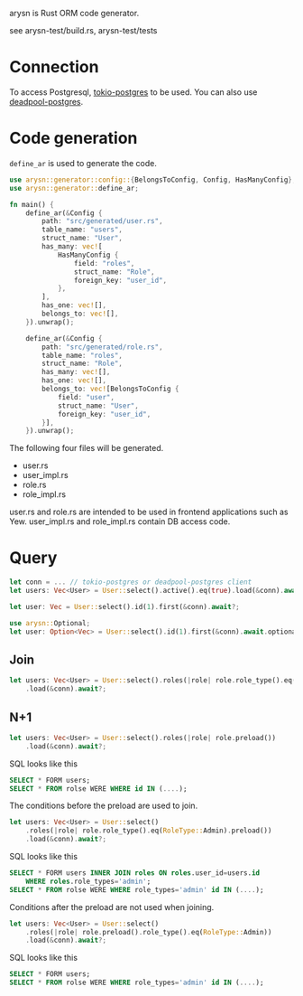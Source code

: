 arysn is Rust ORM code generator.

see arysn-test/build.rs, arysn-test/tests

# Connection

To access Postgresql, [tokio-postgres](https://crates.io/crates/tokio-postgres) to be used.
You can also use [deadpool-postgres](https://crates.io/crates/deadpool-postgres).

# Code generation

`define_ar` is used to generate the code.

``` rust
use arysn::generator::config::{BelongsToConfig, Config, HasManyConfig};
use arysn::generator::define_ar;

fn main() {
    define_ar(&Config {
        path: "src/generated/user.rs",
        table_name: "users",
        struct_name: "User",
        has_many: vec![
            HasManyConfig {
                field: "roles",
                struct_name: "Role",
                foreign_key: "user_id",
            },
        ],
        has_one: vec![],
        belongs_to: vec![],
    }).unwrap();

    define_ar(&Config {
        path: "src/generated/role.rs",
        table_name: "roles",
        struct_name: "Role",
        has_many: vec![],
        has_one: vec![],
        belongs_to: vec![BelongsToConfig {
            field: "user",
            struct_name: "User",
            foreign_key: "user_id",
        }],
    }).unwrap();
```

The following four files will be generated.

- user.rs
- user_impl.rs
- role.rs
- role_impl.rs

user.rs and role.rs are intended to be used in frontend applications such as Yew.
user_impl.rs and role_impl.rs contain DB access code.

# Query

``` rust
let conn = ... // tokio-postgres or deadpool-postgres client
let users: Vec<User> = User::select().active().eq(true).load(&conn).await?;

let user: Vec = User::select().id(1).first(&conn).await?;

use arysn::Optional;
let user: Option<Vec> = User::select().id(1).first(&conn).await.optional()?;
```

## Join

``` rust
let users: Vec<User> = User::select().roles(|role| role.role_type().eq(RoleType::Admin))
    .load(&conn).await?;
```

## N+1

``` rust
let users: Vec<User> = User::select().roles(|role| role.preload())
    .load(&conn).await?;
```

SQL looks like this

``` sql
SELECT * FORM users;
SELECT * FROM rolse WERE WHERE id IN (....);
```

The conditions before the preload are used to join.

``` rust
let users: Vec<User> = User::select()
    .roles(|role| role.role_type().eq(RoleType::Admin).preload())
    .load(&conn).await?;
```

SQL looks like this

``` sql
SELECT * FORM users INNER JOIN roles ON roles.user_id=users.id
    WHERE roles.role_types='admin';
SELECT * FROM rolse WERE WHERE role_types='admin' id IN (....);
```

Conditions after the preload are not used when joining.

``` rust
let users: Vec<User> = User::select()
    .roles(|role| role.preload().role_type().eq(RoleType::Admin))
    .load(&conn).await?;
```

SQL looks like this

``` sql
SELECT * FORM users;
SELECT * FROM rolse WERE WHERE role_types='admin' id IN (....);
```
